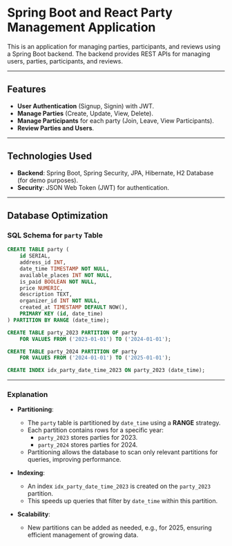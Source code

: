 # Spring Boot and React Party Management Application

This is an application for managing parties, participants, and reviews using a Spring Boot backend. The backend provides REST APIs for managing users, parties, participants, and reviews.

---

## Features

- **User Authentication** (Signup, Signin) with JWT.
- **Manage Parties** (Create, Update, View, Delete).
- **Manage Participants** for each party (Join, Leave, View Participants).
- **Review Parties and Users**.

---

## Technologies Used

- **Backend**: Spring Boot, Spring Security, JPA, Hibernate, H2 Database (for demo purposes).
- **Security**: JSON Web Token (JWT) for authentication.

---

## Database Optimization

### SQL Schema for `party` Table

```sql
CREATE TABLE party (
    id SERIAL,
    address_id INT,
    date_time TIMESTAMP NOT NULL,
    available_places INT NOT NULL,
    is_paid BOOLEAN NOT NULL,
    price NUMERIC,
    description TEXT,
    organizer_id INT NOT NULL,
    created_at TIMESTAMP DEFAULT NOW(),
    PRIMARY KEY (id, date_time)
) PARTITION BY RANGE (date_time);

CREATE TABLE party_2023 PARTITION OF party
    FOR VALUES FROM ('2023-01-01') TO ('2024-01-01');

CREATE TABLE party_2024 PARTITION OF party
    FOR VALUES FROM ('2024-01-01') TO ('2025-01-01');

CREATE INDEX idx_party_date_time_2023 ON party_2023 (date_time);
```

---

### Explanation

- **Partitioning**:
    - The `party` table is partitioned by `date_time` using a **RANGE** strategy.
    - Each partition contains rows for a specific year:
        - `party_2023` stores parties for 2023.
        - `party_2024` stores parties for 2024.
    - Partitioning allows the database to scan only relevant partitions for queries, improving performance.

- **Indexing**:
    - An index `idx_party_date_time_2023` is created on the `party_2023` partition.
    - This speeds up queries that filter by `date_time` within this partition.

- **Scalability**:
    - New partitions can be added as needed, e.g., for 2025, ensuring efficient management of growing data.

